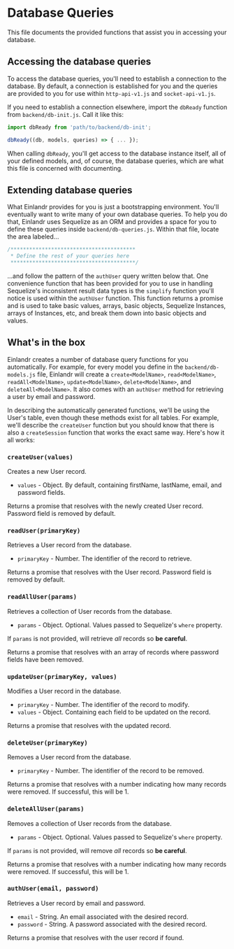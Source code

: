 # Database Queries

This file documents the provided functions that assist you in accessing your database.

## Accessing the database queries

To access the database queries, you'll need to establish a connection to the database. By default, a connection is established for you and the queries are provided to you for use within `http-api-v1.js` and `socket-api-v1.js`.

If you need to establish a connection elsewhere, import the `dbReady` function from `backend/db-init.js`. Call it like this:

```javascript
import dbReady from 'path/to/backend/db-init';

dbReady((db, models, queries) => { ... });
```

When calling `dbReady`, you'll get access to the database instance itself, all of your defined models, and, of course, the database queries, which are what this file is concerned with documenting.

## Extending database queries

What Einlandr provides for you is just a bootstrapping environment. You'll eventually want to write many of your own database queries. To help you do that, Einlandr uses Sequelize as an ORM and provides a space for you to define these queries inside `backend/db-queries.js`. Within that file, locate the area labeled...

```javascript
/****************************************
 * Define the rest of your queries here
 ****************************************/
```

...and follow the pattern of the `authUser` query written below that. One convenience function that has been provided for you to use in handling Sequelize's inconsistent result data types is the `simplify` function you'll notice is used within the `authUser` function. This function returns a promise and is used to take basic values, arrays, basic objects, Sequelize Instances, arrays of Instances, etc, and break them down into basic objects and values.

## What's in the box

Einlandr creates a number of database query functions for you automatically. For example, for every model you define in the `backend/db-models.js` file, Einlandr will create a `create<ModelName>`, `read<ModelName>`, `readAll<ModelName>`, `update<ModelName>`, `delete<ModelName>`, and `deleteAll<ModelName>`. It also comes with an `authUser` method for retrieving a user by email and password.

In describing the automatically generated functions, we'll be using the User's table, even though these methods exist for all tables. For example, we'll describe the `createUser` function but you should know that there is also a `createSession` function that works the exact same way. Here's how it all works:

### `createUser(values)`

Creates a new User record.

- `values` - Object. By default, containing firstName, lastName, email, and password fields.

Returns a promise that resolves with the newly created User record. Password field is removed by default.

### `readUser(primaryKey)`

Retrieves a User record from the database.

- `primaryKey` - Number. The identifier of the record to retrieve.

Returns a promise that resolves with the User record. Password field is removed by default.

### `readAllUser(params)`

Retrieves a collection of User records from the database.

- `params` - Object. Optional. Values passed to Sequelize's `where` property.

If `params` is not provided, will retrieve _all_ records so **be careful**.

Returns a promise that resolves with an array of records where password fields have been removed.

### `updateUser(primaryKey, values)`

Modifies a User record in the database.

- `primaryKey` - Number. The identifier of the record to modify.
- `values` - Object. Containing each field to be updated on the record.

Returns a promise that resolves with the updated record.

### `deleteUser(primaryKey)`

Removes a User record from the database.

- `primaryKey` - Number. The identifier of the record to be removed.

Returns a promise that resolves with a number indicating how many records were removed. If successful, this will be 1.

### `deleteAllUser(params)`

Removes a collection of User records from the database.

- `params` - Object. Optional. Values passed to Sequelize's `where` property.

If `params` is not provided, will remove _all_ records so **be careful**.

Returns a promise that resolves with a number indicating how many records were removed. If successful, this will be 1.

### `authUser(email, password)`

Retrieves a User record by email and password.

- `email` - String. An email associated with the desired record.
- `password` - String. A password associated with the desired record.

Returns a promise that resolves with the user record if found.
